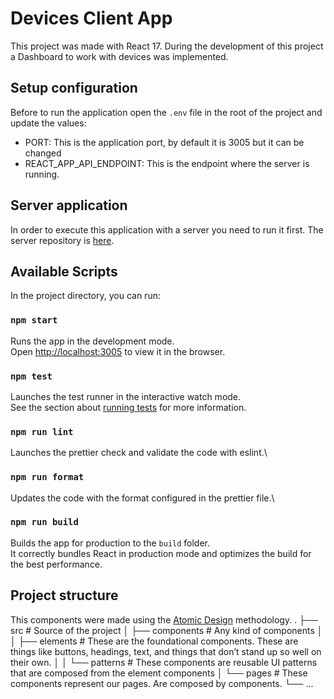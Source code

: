 # Devices Client App

This project was made with React 17.
During the development of this project a Dashboard to work with devices was implemented.

## Setup configuration

Before to run the application open the `.env` file in the root of the project and update the values:

- PORT: This is the application port, by default it is 3005 but it can be changed
- REACT_APP_API_ENDPOINT: This is the endpoint where the server is running.

## Server application

In order to execute this application with a server you need to run it first.
The server repository is [here](https://github.com/NinjaRMM/devicesTask_serverApp).

## Available Scripts

In the project directory, you can run:

### `npm start`

Runs the app in the development mode.\
Open [http://localhost:3005](http://localhost:3005) to view it in the browser.

### `npm test`

Launches the test runner in the interactive watch mode.\
See the section about [running tests](https://facebook.github.io/create-react-app/docs/running-tests) for more information.

### `npm run lint`

Launches the prettier check and validate the code with eslint.\

### `npm run format`

Updates the code with the format configured in the prettier file.\

### `npm run build`

Builds the app for production to the `build` folder.\
It correctly bundles React in production mode and optimizes the build for the best performance.

## Project structure

This components were made using the [Atomic Design](https://bradfrost.com/blog/post/atomic-web-design/) methodology.
.
├── src # Source of the project
│ ├── components # Any kind of components
│ │ ├── elements # These are the foundational components. These are things like buttons, headings, text, and things that don’t stand up so well on their own.
│ │ └── patterns # These components are reusable UI patterns that are composed from the element components
│ └── pages # These components represent our pages. Are composed by components.
└── ...
